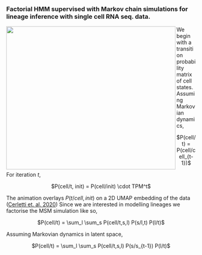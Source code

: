 ### Factorial HMM supervised with Markov chain simulations for lineage inference with single cell RNA seq. data.

<img align="left" 
     src="https://user-images.githubusercontent.com/25486108/208702939-0f2e9339-0d1f-467a-934c-56d5db388f22.gif"
     width="450" height="380">

We begin with a transition probability matrix of cell states. Assuming Markovian dynamics,

<p align=center> $P(cell/t) = P(cell/cell_{t-1})$ </p>

For iteration $t$,

<p align=center> $P(cell/t, init) = P(cell/init) \cdot TPM^t$ </p>

The animation overlays $P(t/cell,init)$ on a 2D UMAP embedding of the data ([Cerletti et. al. 2020](https://www.biorxiv.org/content/10.1101/2020.12.22.423929v1)) Since we are interested in modelling lineages we factorise the MSM simulation like so,

<p align=center> $P(cell/t) = \sum_l \sum_s P(cell/t,s,l) P(s/l,t) P(l/t)$ </p>

Assuming Markovian dynamics in latent space,

<p align=center> $P(cell/t) = \sum_l \sum_s P(cell/t,s,l) P(s/s_{t-1}) P(l/t)$ </p>

